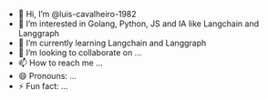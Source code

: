 - 👋 Hi, I’m @luis-cavalheiro-1982
- 👀 I’m interested in Golang, Python, JS and IA like Langchain and Langgraph
- 🌱 I’m currently learning Langchain and Langgraph
- 💞️ I’m looking to collaborate on ...
- 📫 How to reach me ...
- 😄 Pronouns: ...
- ⚡ Fun fact: ...

<!---
luis-cavalheiro-1982/luis-cavalheiro-1982 is a ✨ special ✨ repository because its `README.md` (this file) appears on your GitHub profile.
You can click the Preview link to take a look at your changes.
--->
